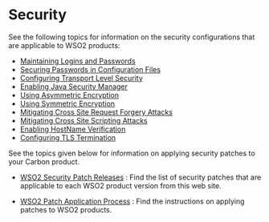 # Security

See the following topics for information on the security configurations
that are applicable to WSO2 products:

-   [Maintaining Logins and
    Passwords](_Maintaining_Logins_and_Passwords_)
-   [Securing Passwords in Configuration
    Files](_Securing_Passwords_in_Configuration_Files_)
-   [Configuring Transport Level
    Security](_Configuring_Transport_Level_Security_)
-   [Enabling Java Security Manager](_Enabling_Java_Security_Manager_)
-   [Using Asymmetric Encryption](_Using_Asymmetric_Encryption_)
-   [Using Symmetric Encryption](_Using_Symmetric_Encryption_)
-   [Mitigating Cross Site Request Forgery
    Attacks](_Mitigating_Cross_Site_Request_Forgery_Attacks_)
-   [Mitigating Cross Site Scripting
    Attacks](_Mitigating_Cross_Site_Scripting_Attacks_)
-   [Enabling HostName Verification](_Enabling_HostName_Verification_)
-   [Configuring TLS Termination](_Configuring_TLS_Termination_)

See the topics given below for information on applying security patches
to your Carbon product.

-   [WSO2 Security Patch
    Releases](http://wso2.com/security-patch-releases/) : Find the list
    of security patches that are applicable to each WSO2 product version
    from this web site.

-   [WSO2 Patch Application
    Process](https://docs.wso2.com/display/Carbon443/WSO2+Patch+Application+Process)
    : Find the instructions on applying patches to WSO2 products.
